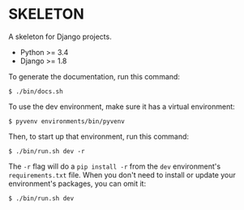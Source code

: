 SKELETON
========

A skeleton for Django projects.

* Python >= 3.4
* Django >= 1.8

To generate the documentation, run this command:

    $ ./bin/docs.sh

To use the dev environment, make sure it has a virtual environment:

    $ pyvenv environments/bin/pyvenv

Then, to start up that environment, run this command:

    $ ./bin/run.sh dev -r

The `-r` flag will do a `pip install -r` from the `dev` environment's `requirements.txt` file. When you don't need to install or update your environment's packages, you can omit it:

    $ ./bin/run.sh dev